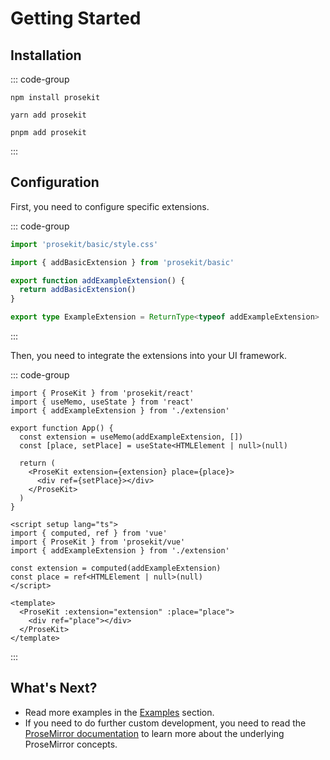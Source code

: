 # Getting Started

## Installation

::: code-group

```shell [npm]
npm install prosekit
```

```shell [yarn]
yarn add prosekit
```

```shell [pnpm]
pnpm add prosekit
```

:::

## Configuration

First, you need to configure specific extensions.

::: code-group

```ts [extension.ts]
import 'prosekit/basic/style.css'

import { addBasicExtension } from 'prosekit/basic'

export function addExampleExtension() {
  return addBasicExtension()
}

export type ExampleExtension = ReturnType<typeof addExampleExtension>
```

:::

Then, you need to integrate the extensions into your UI framework.

::: code-group

```tsx [React]
import { ProseKit } from 'prosekit/react'
import { useMemo, useState } from 'react'
import { addExampleExtension } from './extension'

export function App() {
  const extension = useMemo(addExampleExtension, [])
  const [place, setPlace] = useState<HTMLElement | null>(null)

  return (
    <ProseKit extension={extension} place={place}>
      <div ref={setPlace}></div>
    </ProseKit>
  )
}
```

```vue [Vue]
<script setup lang="ts">
import { computed, ref } from 'vue'
import { ProseKit } from 'prosekit/vue'
import { addExampleExtension } from './extension'

const extension = computed(addExampleExtension)
const place = ref<HTMLElement | null>(null)
</script>

<template>
  <ProseKit :extension="extension" :place="place">
    <div ref="place"></div>
  </ProseKit>
</template>
```

:::

## What's Next?

- Read more examples in the [Examples](/examples.md) section.
- If you need to do further custom development, you need to read the [ProseMirror documentation](https://prosemirror.net/docs/) to learn more about the underlying ProseMirror concepts.
